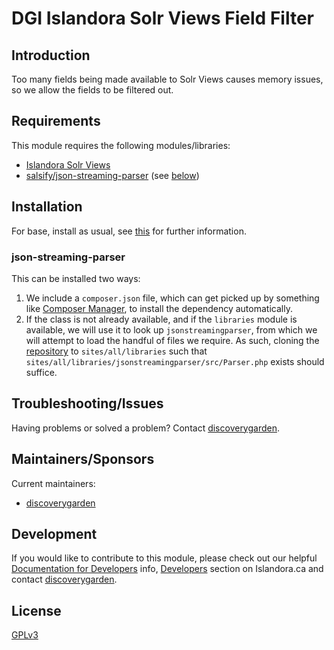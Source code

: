 # DGI Islandora Solr Views Field Filter

## Introduction

Too many fields being made available to Solr Views causes memory issues, so we allow the fields to be filtered out.

## Requirements

This module requires the following modules/libraries:

* [Islandora Solr Views](https://github.com/islandora/islandora_solr_views)
* [salsify/json-streaming-parser](https://github.com/salsify/jsonstreamingparser) (see [below](#json-streaming-parser))

## Installation

For base, install as usual, see [this](https://drupal.org/documentation/install/modules-themes/modules-7) for further information.

### json-streaming-parser

This can be installed two ways:

1. We include a `composer.json` file, which can get picked up by something like [Composer Manager](https://www.drupal.org/project/composer_manager), to install the dependency automatically.
2. If the class is not already available, and if the `libraries` module is available, we will use it to look up `jsonstreamingparser`, from which we will attempt to load the handful of files we require. As such, cloning the [repository](https://github.com/salsify/jsonstreamingparser) to `sites/all/libraries` such that `sites/all/libraries/jsonstreamingparser/src/Parser.php` exists should suffice.


## Troubleshooting/Issues

Having problems or solved a problem? Contact [discoverygarden](http://support.discoverygarden.ca).

## Maintainers/Sponsors

Current maintainers:

* [discoverygarden](http://www.discoverygarden.ca)

## Development

If you would like to contribute to this module, please check out our helpful
[Documentation for Developers](https://github.com/Islandora/islandora/wiki#wiki-documentation-for-developers)
info, [Developers](http://islandora.ca/developers) section on Islandora.ca and
contact [discoverygarden](http://support.discoverygarden.ca).

## License

[GPLv3](http://www.gnu.org/licenses/gpl-3.0.txt)
